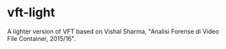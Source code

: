 # vft-light
A lighter version of VFT based on Vishal Sharma, "Analisi Forense di Video File Container, 2015/16".
